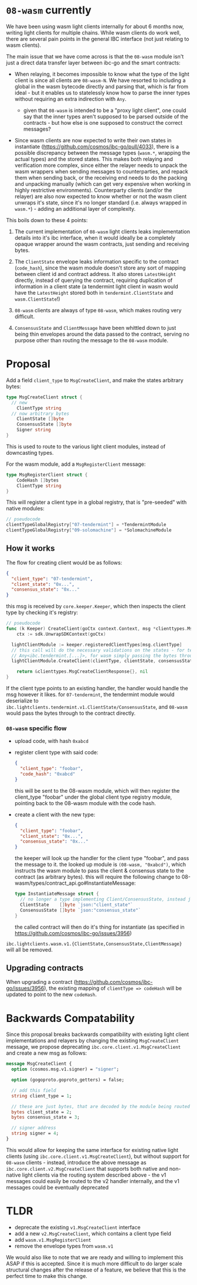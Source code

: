 # `08-wasm` currently

We have been using wasm light clients internally for about 6 months now, writing light clients for multiple chains. While wasm clients do work well, there are several pain points in the general IBC interface (not just relating to wasm clients).

The main issue that we have come across is that the `08-wasm` module isn't just a direct data transfer layer between ibc-go and the smart contracts:

- When relaying, it becomes impossible to know what the type of the light client is since all clients are `08-wasm-N`. We have resorted to including a global in the wasm bytecode directly and parsing that, which is far from ideal - but it enables us to statelessly know how to parse the inner types without requiring an extra indirection with `Any`.
   - given that `08-wasm` is intended to be a "proxy light client", one could say that the inner types aren't supposed to be parsed outside of the contracts - but how else is one supposed to construct the correct messages?

- Since wasm clients are now expected to write their own states in instantiate (https://github.com/cosmos/ibc-go/pull/4033), there is a possible discrepancy between the message types (`wasm.*`, wrapping the actual types) and the stored states. This makes both relaying and verification more complex, since either the relayer needs to unpack the wasm wrappers when sending messages to counterparties, and repack them when sending back, or the receiving end needs to do the packing and unpacking manually (which can get very expensive when working in highly restrictive environments). Counterparty clients (and/or the relayer) are also now expected to know whether or not the wasm client unwraps it's state, since it's no longer standard (i.e. always wrapped in `wasm.*`) - adding an additional layer of complexity.

This boils down to these 4 points:

1. The current implementation of `08-wasm` light clients leaks implementation details into it's ibc interface, when it would ideally be a completely opaque wrapper around the wasm contracts, just sending and receiving bytes.

2. The `ClientState` envelope leaks information specific to the contract (`code_hash`), since the wasm module doesn't store any sort of mapping between client id and contract address. It also stores `LatestHeight` directly, instead of querying the contract, requiring duplication of information in a client state (a tendermint light client in wasm would have the `LatestHeight` stored both in `tendermint.ClientState` and `wasm.ClientState`!)

3. `08-wasm` clients are always of type `08-wasm`, which makes routing very difficult.

4. `ConsensusState` and `ClientMessage` have been whittled down to just being thin envelopes around the data passed to the contract, serving no purpose other than routing the message to the `08-wasm` module.

# Proposal

Add a field `client_type` to `MsgCreateClient`, and make the states arbitrary bytes:

```go
type MsgCreateClient struct {
  // new
	ClientType string
  // now arbitrary bytes
	ClientState []byte
	ConsensusState []byte
	Signer string
}
```

<!-- TODO: Elaborate -->
This is used to route to the various light client modules, instead of downcasting types.

For the wasm module, add a `MsgRegisterClient` message:

```go
type MsgRegisterClient struct {
    CodeHash []bytes
    ClientType string
}
```

This will register a client type in a global registry, that is "pre-seeded" with native modules:

<!-- NOTE: I am not familiar with go so not 100% sure the syntax required here -->
```go
// pseudocode
clientTypeGlobalRegistry["07-tendermint"] = *TendermintModule
clientTypeGlobalRegistry["09-solomachine"] = *SolomachineModule
```

## How it works

The flow for creating client would be as follows:

```json
{
  "client_type": "07-tendermint",
  "client_state": "0x...",
  "consensus_state": "0x..." 
}
```

this msg is received by `core.keeper.Keeper`, which then inspects the client type by checking it's registry:

```go
// pseudocode
func (k Keeper) CreateClient(goCtx context.Context, msg *clienttypes.MsgCreateClient) (*clienttypes.MsgCreateClientResponse, error) {
	ctx := sdk.UnwrapSDKContext(goCtx)

  lightClientModule := keeper.registeredClientTypes[msg.clientType]
  // this call will do the necessary validations on the states - for tendermint, deserializing
  // Any<ibc.tendermint.[...]>, for wasm simply passing the bytes through to the contract to validate itself
  lightClientModule.CreateClient(clientType, clientState, consensusState)

	return &clienttypes.MsgCreateClientResponse{}, nil
}
```

If the client type points to an existing handler, the handler would handle the msg however it likes. for `07-tendermint`, the tendermint module would deserialize to `ibc.lightclients.tendermint.v1.ClientState/ConsensusState`, and `08-wasm` would pass the bytes through to the contract directly.

### `08-wasm` specific flow

- upload code, with hash `0xabcd`

- register client type with said code:

  ```json
  {
    "client_type": "foobar",
    "code_hash": "0xabcd"
  }
  ```

  this will be sent to the 08-wasm module, which will then register the client_type "foobar" under the global client type registry module, pointing back to the 08-wasm module with the code hash.

- create a client with the new type:

  ```json
  {
    "client_type": "foobar",
    "client_state": "0x...", 
    "consensus_state": "0x..." 
  }
  ```

  the keeper will look up the handler for the client type "foobar", and pass the message to it. the looked up module is `(08-wasm, "0xabcd")`, which instructs the wasm module to pass the client & consensus state to the contract (as arbitrary bytes). this will require the following change to 08-wasm/types/contract_api.go#InstantiateMessage:

  ```go
  type InstantiateMessage struct {
    // no longer a type implementing Client/ConsensusState, instead just arbitary bytes that will be verified by the called contract
  	ClientState    []byte `json:"client_state"`
  	ConsensusState []byte `json:"consensus_state"`
  }
  ```

  the called contract will then do it's thing for instantiate (as specified in https://github.com/cosmos/ibc-go/issues/3956)

`ibc.lightclients.wasm.v1.{ClientState,ConsensusState,ClientMessage}` will all be removed.

## Upgrading contracts

When upgrading a contract (https://github.com/cosmos/ibc-go/issues/3956), the existing mapping of `clientType => codeHash` will be updated to point to the new `codeHash`.

# Backwards Compatability 

Since this proposal breaks backwards compatibility with existing light client implementations and relayers by changing the existing `MsgCreateClient` message, we propose deprecating `ibc.core.client.v1.MsgCreateClient` and create a new msg as follows: 

```protobuf
message MsgCreateClient {
  option (cosmos.msg.v1.signer) = "signer";

  option (gogoproto.goproto_getters) = false;

  // add this field
  string client_type = 1;

  // these are just bytes, that are decoded by the module being routed to
  bytes client_state = 2;
  bytes consensus_state = 3;

  // signer address
  string signer = 4;
}
```

This would allow for keeping the same interface for existing native light clients (using `ibc.core.client.v1.MsgCreateClient`), but without support for `08-wasm` clients - instead, introduce the above message as `ibc.core.client.v2.MsgCreateClient` that supports both native and non-native light clients via the routing system described above - the v1 messages could easily be routed to the v2 handler internally, and the v1 messages could be eventually deprecated

# TLDR

- deprecate the existing `v1.MsgCreateClient` interface
- add a new `v2.MsgCreateClient`, which contains a client type field
- add `wasm.v1.MsgRegisterClient`
- remove the envelope types from `wasm.v1`

We would also like to note that we are ready and willing to implement this ASAP if this is accepted. Since it is much more difficult to do larger scale structural changes after the release of a feature, we believe that this is the perfect time to make this change.